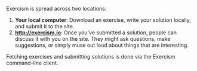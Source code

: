 Exercism is spread across two locations:

1. **Your local computer**:
   Download an exercise, write your solution locally, and submit it to the site.
1. **http://exercism.io**:
   Once you've submitted a solution, people can discuss it with you on the site.
   They might ask questions, make suggestions, or simply muse out loud about things that are interesting.

Fetching exercises and submitting solutions is done via the Exercism command-line client.
